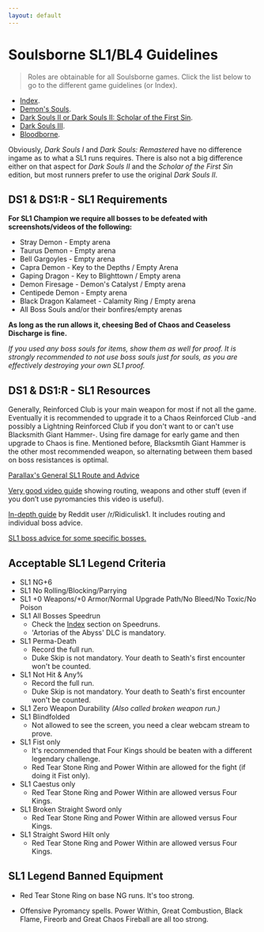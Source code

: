 ```yaml
---
layout: default
---
```


# Soulsborne SL1/BL4 Guidelines
> Roles are obtainable for all Soulsborne games. Click the list below to go to the different game guidelines (or Index).

 * [Index](./index.md).
 * [Demon's Souls](./des.md).
 * [Dark Souls II or Dark Souls II: Scholar of the First Sin](./ds2.md).
 * [Dark Souls III](./ds3.md).
 * [Bloodborne](./bb.md).
 
Obviously, _Dark Souls I_ and _Dark Souls: Remastered_ have no difference ingame as to what a SL1 runs requires. There is also not a big difference either on that aspect for _Dark Souls II_ and the _Scholar of the First Sin_ edition, but most runners prefer to use the original _Dark Souls II_.

## DS1 & DS1:R - SL1 Requirements

**For SL1 Champion we require all bosses to be defeated with screenshots/videos of the following:**

* Stray Demon - Empty arena
* Taurus Demon - Empty arena
* Bell Gargoyles - Empty arena
* Capra Demon - Key to the Depths / Empty Arena
* Gaping Dragon - Key to Blighttown / Empty arena
* Demon Firesage - Demon's Catalyst / Empty arena
* Centipede Demon - Empty arena
* Black Dragon Kalameet - Calamity Ring / Empty arena
* All Boss Souls and/or their bonfires/empty arenas

**As long as the run allows it, cheesing Bed of Chaos and Ceaseless Discharge is fine.**

_If you used any boss souls for items, show them as well for proof. It is strongly recommended to not use boss souls just for souls, as you are effectively destroying your own SL1 proof._


## DS1 & DS1:R - SL1 Resources

Generally, Reinforced Club is your main weapon for most if not all the game. Eventually it is recommended to upgrade it to a Chaos Reinforced Club -and possibly a Lightning Reinforced Club if you don't want to or can't use Blacksmith Giant Hammer-. Using fire damage for early game and then upgrade to Chaos is fine. Mentioned before, Blacksmtih Giant Hammer is the other most recommended weapon, so alternating between them based on boss resistances is optimal.

[Parallax's General SL1 Route and Advice](https://docs.google.com/document/d/10deHvKRrM6seFxEsE7evS8w_wnYR_GOlHaeiU2YCRsI)

[Very good video guide](https://www.youtube.com/watch?v=km6y1bDr52o) showing routing, weapons and other stuff (even if you don’t use pyromancies this video is useful).

[In-depth guide](https://docs.google.com/document/d/1w5J7YqV6Tl60uGN290Uqk0yLFfjojNzskgfOyMjbbeQ) by Reddit user /r/Ridiculisk1. It includes routing and individual boss advice.

[SL1 boss advice for some specific bosses.](https://www.reddit.com/r/onebros/comments/5raro1/get_rekt_gwyn)

## Acceptable SL1 Legend Criteria

- SL1 NG+6
- SL1 No Rolling/Blocking/Parrying
- SL1 +0 Weapons/+0 Armor/Normal Upgrade Path/No Bleed/No Toxic/No Poison
- SL1 All Bosses Speedrun
  - Check the [Index](./index.md) section on Speedruns.
  - 'Artorias of the Abyss' DLC is mandatory.
- SL1 Perma-Death
  - Record the full run.
  - Duke Skip is not mandatory. Your death to Seath's first encounter won't be counted.
- SL1 Not Hit & Any%
  - Record the full run.
  - Duke Skip is not mandatory. Your death to Seath's first encounter won't be counted.
- SL1 Zero Weapon Durability _(Also called broken weapon run.)_
- SL1 Blindfolded
  - Not allowed to see the screen, you need a clear webcam stream to prove.
- SL1 Fist only
  - It's recommended that Four Kings should be beaten with a different legendary challenge.
  - Red Tear Stone Ring and Power Within are allowed for the fight (if doing it Fist only).
- SL1 Caestus only
  - Red Tear Stone Ring and Power Within are allowed versus Four Kings.
- SL1 Broken Straight Sword only
  - Red Tear Stone Ring and Power Within are allowed versus Four Kings.
- SL1 Straight Sword Hilt only
  - Red Tear Stone Ring and Power Within are allowed versus Four Kings.
  
## SL1 Legend Banned Equipment

* Red Tear Stone Ring on base NG runs. It's too strong.

* Offensive Pyromancy spells. Power Within, Great Combustion, Black Flame, Fireorb and Great Chaos Fireball are all too strong.
